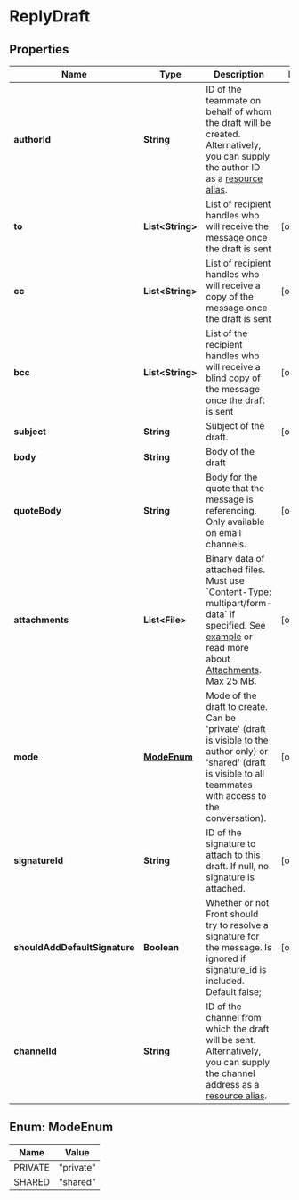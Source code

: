 

# ReplyDraft


## Properties

| Name | Type | Description | Notes |
|------------ | ------------- | ------------- | -------------|
|**authorId** | **String** | ID of the teammate on behalf of whom the draft will be created. Alternatively, you can supply the author ID as a [resource alias](https://dev.frontapp.com/docs/resource-aliases-1). |  |
|**to** | **List&lt;String&gt;** | List of recipient handles who will receive the message once the draft is sent |  [optional] |
|**cc** | **List&lt;String&gt;** | List of recipient handles who will receive a copy of the message once the draft is sent |  [optional] |
|**bcc** | **List&lt;String&gt;** | List of the recipient handles who will receive a blind copy of the message once the draft is sent |  [optional] |
|**subject** | **String** | Subject of the draft. |  [optional] |
|**body** | **String** | Body of the draft |  |
|**quoteBody** | **String** | Body for the quote that the message is referencing. Only available on email channels. |  [optional] |
|**attachments** | **List&lt;File&gt;** | Binary data of attached files. Must use &#x60;Content-Type: multipart/form-data&#x60; if specified. See [example](https://gist.github.com/hdornier/e04d04921032e98271f46ff8a539a4cb) or read more about [Attachments](https://dev.frontapp.com/docs/attachments-1). Max 25 MB. |  [optional] |
|**mode** | [**ModeEnum**](#ModeEnum) | Mode of the draft to create. Can be &#39;private&#39; (draft is visible to the author only) or &#39;shared&#39; (draft is visible to all teammates with access to the conversation). |  [optional] |
|**signatureId** | **String** | ID of the signature to attach to this draft. If null, no signature is attached. |  [optional] |
|**shouldAddDefaultSignature** | **Boolean** | Whether or not Front should try to resolve a signature for the message. Is ignored if signature_id is included. Default false; |  [optional] |
|**channelId** | **String** | ID of the channel from which the draft will be sent. Alternatively, you can supply the channel address as a [resource alias](https://dev.frontapp.com/docs/resource-aliases-1). |  |



## Enum: ModeEnum

| Name | Value |
|---- | -----|
| PRIVATE | &quot;private&quot; |
| SHARED | &quot;shared&quot; |



